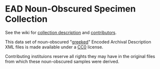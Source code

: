 # EAD Noun-Obscured Specimen Collection

See the wiki for [collection description](https://github.com/tingletech/ead-test-col/wiki) and [contributors](https://github.com/tingletech/ead-test-col/wiki/Contributors).

This data set of noun-obscured "[greeked](https://github.com/tingletech/greeker.py)" Encoded Archival Description XML files is made available under a [CC0](http://creativecommons.org/publicdomain/zero/1.0/) license.


Contributing instituions reserve all rights they may have in the
original files from which these noun-obscured samples were derived.
